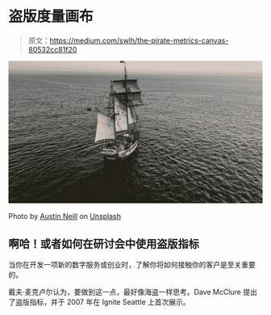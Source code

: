 # 盗版度量画布

> 原文：<https://medium.com/swlh/the-pirate-metrics-canvas-80532cc81f20>

![](img/c5f7aeb572b83b846635854ee5b01218.png)

Photo by [Austin Neill](https://unsplash.com/photos/emH2e5SBifE?utm_source=unsplash&utm_medium=referral&utm_content=creditCopyText) on [Unsplash](https://unsplash.com/search/photos/pirate?utm_source=unsplash&utm_medium=referral&utm_content=creditCopyText)

## 啊哈！或者如何在研讨会中使用盗版指标

当你在开发一项新的数字服务或创业时，了解你将如何接触你的客户是至关重要的。

戴夫·麦克卢尔认为，要做到这一点，最好像海盗一样思考。Dave McClure 提出了盗版指标，并于 2007 年在 Ignite Seattle 上首次展示。